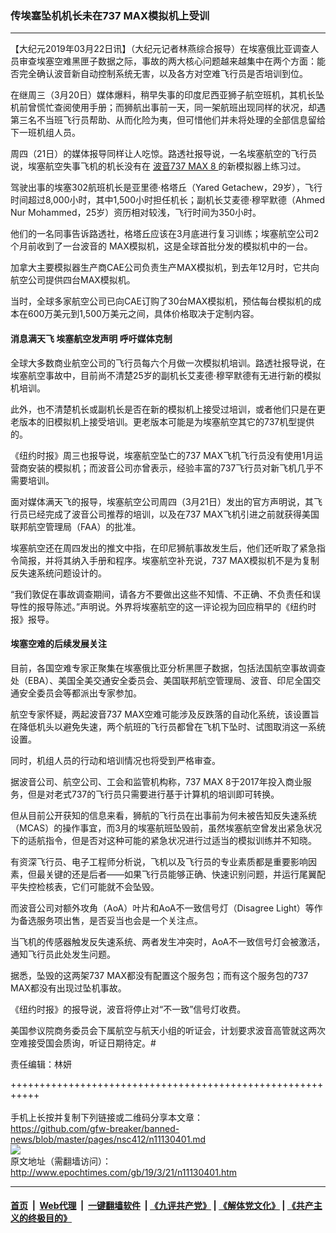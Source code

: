 ### 传埃塞坠机机长未在737 MAX模拟机上受训
------------------------

<p>
 【大纪元2019年03月22日讯】（大纪元记者林燕综合报导）在埃塞俄比亚调查人员审查埃塞空难黑匣子数据之际，事故的两大核心问题越来越集中在两个方面：能否完全确认波音新自动控制系统无害，以及各方对空难飞行员是否培训到位。
</p>
<p>
 在继周三（3月20日）媒体爆料，稍早失事的印度尼西亚狮子航空班机，其机长坠机前曾慌忙查阅使用手册；而狮航出事前一天，同一架航班出现同样的状况，却遇第三名不当班飞行员帮助、从而化险为夷，但可惜他们并未将处理的全部信息留给下一班机组人员。
</p>
<p>
 周四（21日）的媒体报导同样让人吃惊。路透社报导说，一名埃塞航空的飞行员说，埃塞航空失事飞机的机长没有在
 <a href="http://www.epochtimes.com/gb/tag/%E6%B3%A2%E9%9F%B3737-max-8.html">
  波音737 MAX 8
 </a>
 的新模拟器上练习过。
</p>
<p>
 驾驶出事的埃塞302航班机长是亚里德·格塔丘（Yared Getachew，29岁），飞行时间超过8,000小时，其中1,500小时担任机长；副机长艾麦德·穆罕默德（Ahmed Nur Mohammed，25岁）资历相对较浅，飞行时间为350小时。
</p>
<p>
 他们的一名同事告诉路透社，格塔丘应该在3月底进行复习训练；埃塞航空公司2个月前收到了一台波音的 MAX模拟机，这是全球首批分发的模拟机中的一台。
</p>
<p>
 加拿大主要模拟器生产商CAE公司负责生产MAX模拟机，到去年12月时，它共向航空公司提供四台MAX模拟机。
</p>
<p>
 当时，全球多家航空公司已向CAE订购了30台MAX模拟机，预估每台模拟机的成本在600万美元到1,500万美元之间，具体价格取决于定制内容。
</p>
<h4>
 消息满天飞 埃塞航空发声明 呼吁媒体克制
</h4>
<p>
 全球大多数商业航空公司的飞行员每六个月做一次模拟机培训。路透社报导说，在埃塞航空事故中，目前尚不清楚25岁的副机长艾麦德·穆罕默德有无进行新的模拟机培训。
</p>
<p>
 此外，也不清楚机长或副机长是否在新的模拟机上接受过培训，或者他们只是在更老版本的旧模拟机上接受培训。更老版本可能是为埃塞航空其它的737机型提供的。
</p>
<p>
 《纽约时报》周三也报导说，埃塞航空坠亡的737 MAX飞机飞行员没有使用1月运营商安装的模拟机；而波音公司亦曾表示，经验丰富的737飞行员对新飞机几乎不需要培训。
</p>
<p>
 面对媒体满天飞的报导，埃塞航空公司周四（3月21日）发出的官方声明说，其飞行员已经完成了波音公司推荐的培训，以及在737 MAX飞机引进之前就获得美国联邦航空管理局（FAA）的批准。
</p>
<p>
 埃塞航空还在周四发出的推文中指，在印尼狮航事故发生后，他们还听取了紧急指令简报，并将其纳入手册和程序。埃塞航空补充说，737 MAX模拟机不是为复制反失速系统问题设计的。
</p>
<p>
 “我们敦促在事故调查期间，请各方不要做出这些不知情、不正确、不负责任和误导性的报导陈述。”声明说。外界将埃塞航空的这一评论视为回应稍早的《纽约时报》报导。
</p>
<h4>
 埃塞空难的后续发展关注
</h4>
<p>
 目前，各国空难专家正聚集在埃塞俄比亚分析黑匣子数据，包括法国航空事故调查处（EBA）、美国全美交通安全委员会、美国联邦航空管理局、波音、印尼全国交通安全委员会等都派出专家参加。
</p>
<p>
 航空专家怀疑，两起波音737 MAX空难可能涉及反跌落的自动化系统，该设置旨在降低机头以避免失速，两个航班的飞行员都曾在飞机下坠时、试图取消这一系统设置。
</p>
<p>
 同时，机组人员的行动和培训情况也将受到严格审查。
</p>
<p>
 据波音公司、航空公司、工会和监管机构称，737 MAX 8于2017年投入商业服务，但是对老式737的飞行员只需要进行基于计算机的培训即可转换。
</p>
<p>
 但从目前公开获知的信息来看，狮航的飞行员在出事前为何未被告知反失速系统（MCAS）的操作事宜，而3月的埃塞航班坠毁前，虽然埃塞航空曾发出紧急状况下的适航指令，但是否对这种可能的紧急状况进行过适当的模拟训练并不知晓。
</p>
<p>
 有资深飞行员、电子工程师分析说，飞机以及飞行员的专业素质都是重要影响因素，但最关键的还是后者——如果飞行员能够正确、快速识别问题，并运行尾翼配平失控检核表，它们可能就不会坠毁。
</p>
<p>
 而波音公司对额外攻角（AoA）叶片和AoA不一致信号灯（Disagree Light）等作为备选服务项出售，是否妥当也会是一个关注点。
</p>
<p>
 当飞机的传感器触发反失速系统、两者发生冲突时，AoA不一致信号灯会被激活，通知飞行员此处发生问题。
</p>
<p>
 据悉，坠毁的这两架737 MAX都没有配置这个服务包；而有这个服务包的737 MAX都没有出现过坠机事故。
</p>
<p>
 《纽约时报》的报导说，波音将停止对“不一致”信号灯收费。
</p>
<p>
 美国参议院商务委员会下属航空与航天小组的听证会，计划要求波音高管就这两次空难接受国会质询，听证日期待定。#
</p>
<p>
 责任编辑：林妍
</p>

+++++++++++++++++++++++++++++++++++++++++++++++++++++++++++<br/><br/>
手机上长按并复制下列链接或二维码分享本文章：<br/>
https://github.com/gfw-breaker/banned-news/blob/master/pages/nsc412/n11130401.md <br/>
<a href='https://github.com/gfw-breaker/banned-news/blob/master/pages/nsc412/n11130401.md'><img src='https://github.com/gfw-breaker/banned-news/blob/master/pages/nsc412/n11130401.md.png'/></a> <br/>
原文地址（需翻墙访问）：http://www.epochtimes.com/gb/19/3/21/n11130401.htm


------------------------
#### [首页](https://github.com/gfw-breaker/banned-news/blob/master/README.md) &nbsp;|&nbsp; [Web代理](https://github.com/labour-camp/helloworld) &nbsp;|&nbsp; [一键翻墙软件](https://github.com/gfw-breaker/nogfw/blob/master/README.md) &nbsp;| [《九评共产党》](https://github.com/gfw-breaker/9ping.md/blob/master/README.md#九评之一评共产党是什么) | [《解体党文化》](https://github.com/gfw-breaker/jtdwh.md/blob/master/README.md) | [《共产主义的终极目的》](https://github.com/gfw-breaker/gczydzjmd.md/blob/master/README.md)

